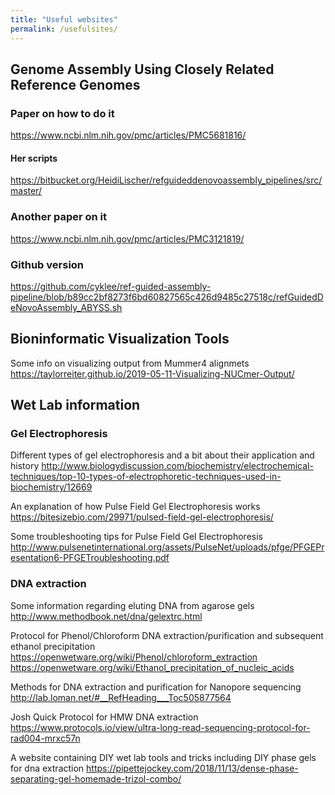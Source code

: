 ```yaml
---
title: "Useful websites"
permalink: /usefulsites/
---
```


## Genome Assembly Using Closely Related Reference Genomes

### Paper on how to do it
<https://www.ncbi.nlm.nih.gov/pmc/articles/PMC5681816/>

#### Her scripts
<https://bitbucket.org/HeidiLischer/refguideddenovoassembly_pipelines/src/master/>

### Another paper on it
<https://www.ncbi.nlm.nih.gov/pmc/articles/PMC3121819/>

### Github version
<https://github.com/cyklee/ref-guided-assembly-pipeline/blob/b89cc2bf8273f6bd60827565c426d9485c27518c/refGuidedDeNovoAssembly_ABYSS.sh>

## Bioninformatic Visualization Tools
Some info on visualizing output from Mummer4 alignmets
<https://taylorreiter.github.io/2019-05-11-Visualizing-NUCmer-Output/>

## Wet Lab information

### Gel Electrophoresis
Different types of gel electrophoresis and a bit about their application and history
<http://www.biologydiscussion.com/biochemistry/electrochemical-techniques/top-10-types-of-electrophoretic-techniques-used-in-biochemistry/12669>

An explanation of how Pulse Field Gel Electrophoresis works
<https://bitesizebio.com/29971/pulsed-field-gel-electrophoresis/>

Some troubleshooting tips for Pulse Field Gel Electrophoresis
<http://www.pulsenetinternational.org/assets/PulseNet/uploads/pfge/PFGEPresentation6-PFGETroubleshooting.pdf>

### DNA extraction
Some information regarding eluting DNA from agarose gels
<http://www.methodbook.net/dna/gelextrc.html>

Protocol for Phenol/Chloroform DNA extraction/purification and subsequent ethanol precipitation
<https://openwetware.org/wiki/Phenol/chloroform_extraction>
<https://openwetware.org/wiki/Ethanol_precipitation_of_nucleic_acids>

Methods for DNA extraction and purification for Nanopore sequencing
<http://lab.loman.net/#__RefHeading___Toc505877564>

Josh Quick Protocol for HMW DNA extraction
<https://www.protocols.io/view/ultra-long-read-sequencing-protocol-for-rad004-mrxc57n>

A website containing DIY wet lab tools and tricks including DIY phase gels for dna extraction
<https://pipettejockey.com/2018/11/13/dense-phase-separating-gel-homemade-trizol-combo/>

